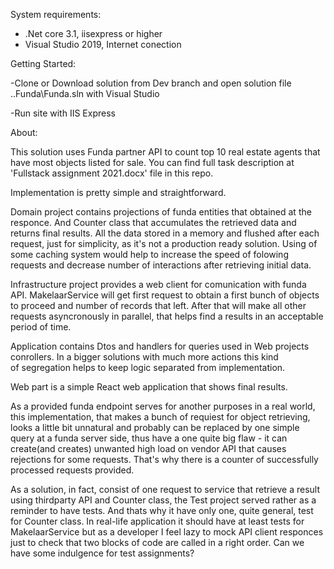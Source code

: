 
System requirements: 
- .Net core 3.1, iisexpress or higher
- Visual Studio 2019, Internet conection

Getting Started:

-Clone or Download solution from Dev branch and open solution file ..Funda\Funda.sln with Visual Studio

-Run site with IIS Express

About:

This solution uses Funda partner API to count top 10 real estate agents that have most objects listed for sale.
You can find full task description at 'Fullstack assignment 2021.docx' file in this repo.

Implementation is pretty simple and straightforward.

Domain project contains projections of funda entities that obtained at the responce. And Counter class that  accumulates  the
retrieved data and  returns final results.  All the data stored in a memory and flushed after each request, just for simplicity, 
as it's not a production ready solution. Using of some caching system would help to increase  the speed of folowing requests 
and decrease number of interactions after retrieving initial data.

Infrastructure project provides a  web client for comunication with funda API. MakelaarService will get first request to obtain 
a first bunch of objects to proceed and number of records that left. After that will make all other requests asyncronously in parallel, 
that helps find a results in an acceptable period of time.

Application contains Dtos and handlers for queries used in Web projects conrollers. In a bigger solutions with much more actions this kind  
of segregation helps to keep logic separated from implementation.

Web part is a simple React web application that shows final results.

As a provided funda endpoint  serves for another purposes in a real world, this implementation, that makes a bunch of requiest 
for object retrieving, looks a little bit unnatural and  probably can be replaced by one simple query at a funda server side, 
thus have a one quite big flaw - it can create(and creates) unwanted high load on vendor API that causes rejections for some requests. 
That's why there is a counter of successfully processed requests provided.

As a solution, in fact, consist of one request to service that retrieve a result using thirdparty API and Counter class, 
the Test project served rather as a reminder to have tests. And thats why it have only one, quite general, test for Counter class. 
In real-life application it should have at least tests for MakelaarService but as a developer I feel lazy to mock API client responces 
just to check that two blocks of code are called in a right order. Can we have some indulgence for test assignments? 
